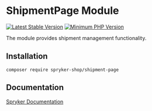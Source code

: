 # ShipmentPage Module
[![Latest Stable Version](https://poser.pugx.org/spryker-shop/shipment-page/v/stable.svg)](https://packagist.org/packages/spryker-shop/shipment-page)
[![Minimum PHP Version](https://img.shields.io/badge/php-%3E%3D%208.0-8892BF.svg)](https://php.net/)

The module provides shipment management functionality.

## Installation

```
composer require spryker-shop/shipment-page
```

## Documentation

[Spryker Documentation](https://docs.spryker.com)
